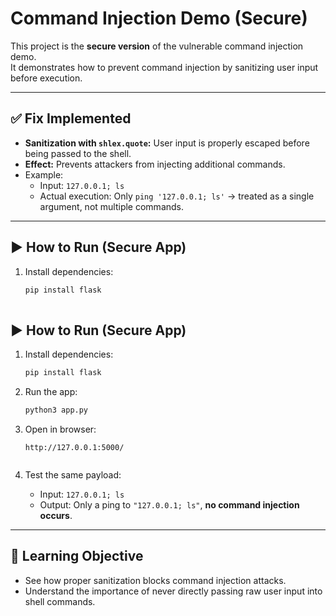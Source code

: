 # Command Injection Demo (Secure)

This project is the **secure version** of the vulnerable command injection demo.  
It demonstrates how to prevent command injection by sanitizing user input before execution.

---

## ✅ Fix Implemented
- **Sanitization with `shlex.quote`:** User input is properly escaped before being passed to the shell.  
- **Effect:** Prevents attackers from injecting additional commands.  
- Example:
  - Input: `127.0.0.1; ls`  
  - Actual execution: Only `ping '127.0.0.1; ls'` → treated as a single argument, not multiple commands.  

---

## ▶️ How to Run (Secure App)
1. Install dependencies:
   ```bash
   pip install flask
  


## ▶️ How to Run (Secure App)
1. Install dependencies:
   ```bash
   pip install flask

2. Run the app:

   ```bash
   python3 app.py
   
3. Open in browser:

   ```
   http://127.0.0.1:5000/
  
4. Test the same payload:

   * Input: `127.0.0.1; ls`
   * Output: Only a ping to `"127.0.0.1; ls"`, **no command injection occurs**.

---

## 🎯 Learning Objective

* See how proper sanitization blocks command injection attacks.
* Understand the importance of never directly passing raw user input into shell commands.


